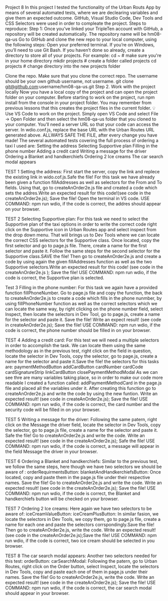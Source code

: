 Project 8
In this project I  tested the functionality of the Urban Routs App by means of several automated tests, where we are declearing variables and give them an expected outcome.
GitHub, Visual Studio Code, Dev Tools and CSS Selectors were used in order to compleate the project.
Steps to reproduce:
Step 1: Once you’ve linked your TripleTen account with GitHub, a repository will be created automatically. The repository name will be hm08-qa-us
Go to GitHub and clone the new repo to your local computer, using the following steps:
Open your preferred terminal. If you’re on Windows, you’ll need to use Git Bash.
If you haven’t done so already, create a directory to store all of your projects. For example:
 cd ~               # make sure you're in your home directory
 mkdir projects     # create a folder called projects
 cd projects        # change directory into the new projects folder
  
Clone the repo. Make sure that you clone the correct repo. The username should be your own github username, not username. 
 git clone git@github.com:username/hm08-qa-us.git
 Step 2. Work with the project locally
Now you have a local copy of the project and can open the project folder on your computer. 
Before starting to work on the project, run npm install from the console in your project folder. You may remember from previous lessons that this creates the project files in the current folder. 
💡 Use VS Code to work on the project. Simply open VS Code and select File → Open Folder and then select the hm08-qa-us folder that you cloned to your computer.
You’ll need a server URL so that your code can access the server. 
In wdio.conf.js, replace the base URL with the  Urban Routes URL generated above. ALLWAYS SAFE THE FILE, after every change you have made!
The several automated tests covering the full process of ordering a taxi I used are:
Setting the address
Selecting Supportive plan
Filling in the phone number
Adding a credit card
Writing a message for the driver
Ordering a Blanket and handkerchiefs
Ordering 2 Ice creams
The car search modal appears

TEST 1 Setting the address: First start the server, copy the link and replece the existing link in wido.cof.js.Safe the file!
For this task we have already been given a function fillAddresses as well as selectors for the From and To fields. Using that, go to createAnOrder2e.js file and created a code which sets the addres.Write an expected result for this code!(see code in the createAnOrder2e.js);
Save the file!
Open the terminal in VS code.
USE COMMAND: npm run wdio, if the code is correct, the addres should appear on your browser.

TEST 2 Selecting Supportive plan: For this task we need to select the Supportive plan of the taxi options in order to write the correct code right click on the Supportive icon in Urban Routes app and select inspect from the drop down menu. That wiil brings us to Dev Tools where we can locate the correct CSS selectors for the Supportive class. Once located, copy the first selector and go to page.js file. There, create a name for the first selector and paste it. Follow the same steps for the second selector for the Supportive class.SAVE the file! Then go to createAnOrder2e.js and create a code by using again the given fillAddresses function as well as the two Supportive selectors.Write an expected result for this code! (see code in the createAnOrder2e.js );
Save the file!
USE COMMAND: npm run wdio, if the code is correct, the Supportive plan is selected.

Test 3 Filling in the phone number: For this task we again have a provided function fillPhoneNumber. Go to page.js file and copy the function, the back to createAnOrder2e.js to create a code which fills in the phone nunmber, by using fillPhoneNumber function as well as the correct selectors which we can locate the same way, by right clicking on the phone number field, select Inspect, then locate the selectors in Dev Tool, go to page.js, create a name for the selector and paste it. Save the file! Write an expect result! (see code in createAnOrder2e.js);
Save the file!
USE COMMAND: npm run wdio, if the code is correct, the phone number should be filled in on your browser.

TEST 4 Adding a credit card: For this test we will need a multiple selectors in order to accomplish the task. We can locate them using the same methodology as in the previous test, right click on the field in question, locate the selector in Dev Tools, copy the selector, go to page.js, create a name for the selector and paste it.Save the file! the selectors for this tasks are:
paymentMethodButton
addCardButton
cardNumber
cardCode
cardSignatureStrip
linkCardButton
closePaymentMethodModal
As we can see thre are many variables taking place, so in order to make our code more readable I created a function called: addPaymentMethodCard in the page.js file and placed all the variables under  it.
After creating this function go to createAnOrder2e.js and write the code by using the new funtion. Write an expected result!
(see code in createAnOrder2e.js);
Save the file!
USE COMMAND: npm run wdio, if the code is correct, the card number and the security code will be filled in on your browser.

TEST 5 Writing a message for the driver: Following the same patern, right click on the Message the driver field, locate the selector in Dev Tools, copy the selector, go to page.js file, create a name for the selector and paste it. Safe the file! Go to createAnOrder2e.js and write the code. Write an expected result! (see code in the createAnOrder2e.js); Safe the file!
USE COMMAND: npm run wdio, if the code is correct, a message will appear in the field Message the driver in your browser.

TEST 6 Ordering a Blanket and handkerchiefs: Similar to the previous test, we follow the same steps, here though we have two selectors we should be aware of :
orderRequirmentsButton:
blanketAndHandkerchiefsButton:
Once located, copy and paste them in the page.js file under their respective names. Save the file! Go to createAnOrder2e.js and write the code.
Write an expected result! (see code in the createAnOrder2e.js); Save the file!
USE COMMAND: npm run wdio, if the code is correct, the Blanket and handkerchiefs button will be checked on your browser.

TEST 7 Ordering 2 Ice creams: Here again we have two selectors to be aware of:
iceCreamValueButton: 
iceCreamPlusButton:
In similar fasion, we locate the selectors in Dev Tools, we copy them, go to page.js file, create a name for each one and paste the selectors corrspondingly.Save the file! Then go to createAnOrder2e.js, write the code. Write an expected result! (see code in the createAnOrder2e.js);Save the file!
USE COMMAND: npm run wdio, if the code is correct, two ice cream should be selected in you browser.

TEST 8 The car search modal appears: Another two selectors needed for this test:
orderButton:
carSearchModal:
Following the patern, go to Urban Routes, right click on the Order button, select Inspect, locate the selectors in Dev Tools, copy and paste each one of them in page.js under their names. Save the file! Go to createAnOrder2e.js, write the code. Write an expected result! (see code in the createAnOrder2e.js); Save the file!
USE COMMAND: npm run wdio, if the code is correct, the car search modal should appear in your browser.







 
  